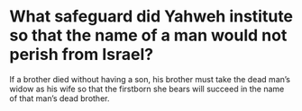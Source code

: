 # What safeguard did Yahweh institute so that the name of a man would not perish from Israel?

If a brother died without having a son, his brother must take the dead man’s widow as his wife so that the firstborn she bears will succeed in the name of that man’s dead brother.
